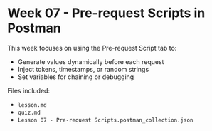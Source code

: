 # Week 07 - Pre-request Scripts in Postman

This week focuses on using the Pre-request Script tab to:
- Generate values dynamically before each request
- Inject tokens, timestamps, or random strings
- Set variables for chaining or debugging

Files included:
- `lesson.md`
- `quiz.md`
- `Lesson 07 - Pre-request Scripts.postman_collection.json`
